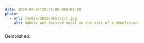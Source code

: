 ```yaml
---
date: 2020-09-21T20:55:00.000+01:00
photo:
  - url: /media/2020/265/p1/1.jpg
    alt: Rubble and twisted metal on the site of a demolition.
---
```


Demolished.
